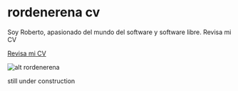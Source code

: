 # rordenerena cv
Soy Roberto, apasionado del mundo del software y software libre. Revisa mi CV

[Revisa mi CV](https://rordenerena.github.io/cv/)


![alt rordenerena][img]

[img]: https://github.com/rordenerena/cv/blob/master/my-app/src/images/rordenerena-cv.jpg "Ejemplo"


still under construction